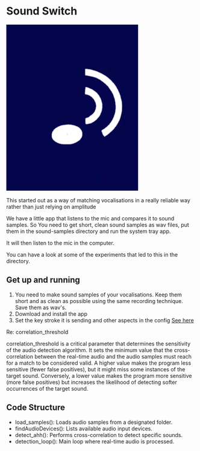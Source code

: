 # Sound Switch 

![SoundSwitch Icon](./SoundSwitchImage.png)

This started out as a way of matching vocalisations in a really reliable way rather than just relying on amplitude 

We have a little app that listens to the mic and compares it to sound samples. So You need to get short, clean sound samples as wav files, put them in the sound-samples directory and run the system tray app.

It will then listen to the mic in the computer. 

You can have a look at some of the experiments that led to this in the directory. 

## Get up and running

1. You need to make sound samples of your vocalisations. Keep them short and as clean as possible using the same recording technique. Save them as wav's. 
2. Download and install the app
3. Set the key stroke it is sending and other aspects in the config [See here](https://pyautogui.readthedocs.io/en/latest/keyboard.html#keyboard-keys)

Re: correlation_threshold

correlation_threshold is a critical parameter that determines the sensitivity of the audio detection algorithm. It sets the minimum value that the cross-correlation between the real-time audio and the audio samples must reach for a match to be considered valid.
A higher value makes the program less sensitive (fewer false positives), but it might miss some instances of the target sound. Conversely, a lower value makes the program more sensitive (more false positives) but increases the likelihood of detecting softer occurrences of the target sound.

## Code Structure


- load_samples(): Loads audio samples from a designated folder.
- findAudioDevices(): Lists available audio input devices.
- detect_ahh(): Performs cross-correlation to detect specific sounds.
- detection_loop(): Main loop where real-time audio is processed.



